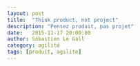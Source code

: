 ```yaml
---
layout: post
title:  "Think product, not project"
description: "Pensez produit, pas projet"
date:   2015-11-17 20:00:00
author: Sébastien Le Gall
category: agilité
tags: [produit, agilite]
---
```

